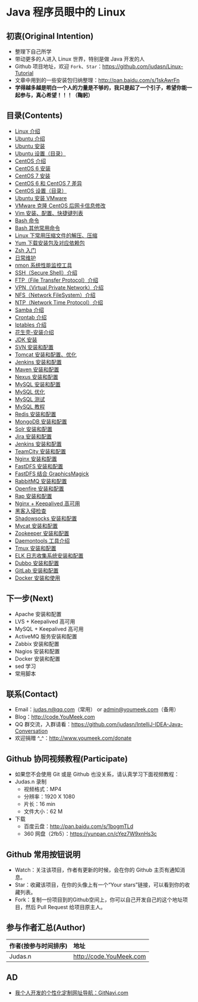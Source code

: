 # Java 程序员眼中的 Linux

## 初衷(Original Intention)

- 整理下自己所学
- 带动更多的人进入 Linux 世界，特别是做 Java 开发的人
- Github 项目地址，欢迎 `Fork`、`Star`：<https://github.com/judasn/Linux-Tutorial>
- 文章中用到的一些安装包归纳整理：<http://pan.baidu.com/s/1skAwrFn>
- **学得越多越是明白一个人的力量是不够的，我只是起了一个引子，希望你能一起参与，真心希望！！！（鞠躬）**

## 目录(Contents)

- [Linux 介绍](Linux.md)
- [Ubuntu 介绍](Ubuntu.md)
- [Ubuntu 安装](Ubuntu-Install.md)
- [Ubuntu 设置（目录）](ubuntu-settings/ubuntu-settings-toc.md)
- [CentOS 介绍](CentOS.md)
- [CentOS 6 安装](CentOS-Install.md)
- [CentOS 7 安装](CentOS-7-Install.md)
- [CentOS 6 和 CentOS 7 差异](CentOS6-and-CentOS7.md)
- [CentOS 设置（目录）](centos-settings/centos-settings-toc.md)
- [Ubuntu 安装 VMware](Ubuntu-Install-VMware.md)
- [VMware 克隆 CentOS 后网卡信息修改](CentOS-Virtual-Machine-Copy-Settings.md)
- [Vim 安装、配置、快捷键列表](Vim-Install-And-Settings.md)
- [Bash 命令](Bash.md)
- [Bash 其他常用命令](Bash-Other-Bash.md)
- [Linux 下常用压缩文件的解压、压缩](File-Extract-Compress.md)
- [Yum 下载安装包及对应依赖包](Off-line-Yum-Install.md)
- [Zsh 入门](Zsh.md)
- [日常维护](maintenance.md)
- [nmon 系统性能监控工具](Nmon.md)
- [SSH（Secure Shell）介绍](SSH.md)
- [FTP（File Transfer Protocol）介绍](FTP.md)
- [VPN（Virtual Private Network）介绍](VPN.md)
- [NFS（Network FileSystem）介绍](NFS.md)
- [NTP（Network Time Protocol）介绍](NTP.md)
- [Samba 介绍](Samba.md)
- [Crontab 介绍](Crontab.md)
- [Iptables 介绍](Iptables.md)
- [花生壳-安装介绍](Hsk-Install.md)
- [JDK 安装](JDK-Install.md)
- [SVN 安装和配置](SVN-Install-And-Settings.md)
- [Tomcat 安装和配置、优化](Tomcat-Install-And-Settings.md)
- [Jenkins 安装和配置](Jenkins-Install-And-Settings.md)
- [Maven 安装和配置](Maven-Install-And-Settings.md)
- [Nexus 安装和配置](Nexus-Install-And-Settings.md)
- [MySQL 安装和配置](Mysql-Install-And-Settings.md)
- [MySQL 优化](Mysql-Optimize.md)
- [MySQL 测试](Mysql-Test.md)
- [MySQL 教程](Mysql-Tutorial.md)
- [Redis 安装和配置](Redis-Install-And-Settings.md)
- [MongoDB 安装和配置](MongoDB-Install-And-Settings.md)
- [Solr 安装和配置](Solr-Install-And-Settings.md)
- [Jira 安装和配置](Jira-Install-And-Settings.md)
- [Jenkins 安装和配置](Jenkins-Install-And-Settings.md)
- [TeamCity 安装和配置](TeamCity-Install-And-Settings.md)
- [Nginx 安装和配置](Nginx-Install-And-Settings.md)
- [FastDFS 安装和配置](FastDFS-Install-And-Settings.md)
- [FastDFS 结合 GraphicsMagick](FastDFS-Nginx-Lua-GraphicsMagick.md)
- [RabbitMQ 安装和配置](RabbitMQ-Install-And-Settings.md)
- [Openfire 安装和配置](Openfire-Install-And-Settings.md)
- [Rap 安装和配置](Rap-Install-And-Settings.md)
- [Nginx + Keepalived 高可用](Nginx-Keepalived-Install-And-Settings.md)
- [黑客入侵检查](Was-Hacked.md)
- [Shadowsocks 安装和配置](http://code.youmeek.com/2016/08/19/2016/08/VPS/)
- [Mycat 安装和配置](Mycat-Install-And-Settings.md)
- [Zookeeper 安装和配置](Zookeeper-Install.md)
- [Daemontools 工具介绍](Daemontools.md)
- [Tmux 安装和配置](Tmux-Install-And-Settings.md)
- [ELK 日志收集系统安装和配置](ELK-Install-And-Settings.md)
- [Dubbo 安装和配置](Dubbo-Install-And-Settings.md)
- [GitLab 安装和配置](Gitlab-Install-And-Settings.md)
- [Docker 安装和使用](Docker-Install-And-Usage.md)


## 下一步(Next)

- Apache 安装和配置
- LVS + Keepalived 高可用
- MySQL + Keepalived 高可用
- ActiveMQ 服务安装和配置
- Zabbix 安装和配置
- Nagios 安装和配置
- Docker 安装和配置
- sed 学习
- 常用脚本

## 联系(Contact)

- Email：judas.n@qq.com（常用） or admin@youmeek.com（备用）
- Blog：<http://code.YouMeek.com>
- QQ 群交流，入群请看：<https://github.com/judasn/IntelliJ-IDEA-Java-Conversation>
- 欢迎捐赠 ^_^：<http://www.youmeek.com/donate>


## Github 协同视频教程(Participate)

- 如果您不会使用 Git 或是 Github 也没关系，请认真学习下面视频教程：
- Judas.n 录制
    - 视频格式：MP4
    - 分辨率：1920 X 1080
    - 片长：16 min
    - 文件大小：62 M
- 下载
    - 百度云盘：<http://pan.baidu.com/s/1bogmTLd>
    - 360 网盘（2fb5）：<https://yunpan.cn/cYez7W9xnHs3c>

## Github 常用按钮说明

- Watch：关注该项目，作者有更新的时候，会在你的 Github 主页有通知消息。
- Star：收藏该项目，在你的头像上有一个“Your stars”链接，可以看到你的收藏列表。
- Fork：复制一份项目到的Github空间上，你可以自己开发自己的这个地址项目，然后 Pull Request 给项目原主人。 

## 参与作者汇总(Author)

|作者(按参与时间排序)|地址|
|:---------|:---------|
|Judas.n|<http://code.YouMeek.com>|

## AD

- [我个人开发的个性化定制网址导航：GitNavi.com](http://www.gitnavi.com)
